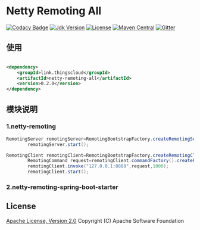 # Netty Remoting All

[![Codacy Badge](https://api.codacy.com/project/badge/Grade/bc80abd17a444f0ba0d94ec807e07843)](https://app.codacy.com/manual/zhouhailin/netty-remoting-all?utm_source=github.com&utm_medium=referral&utm_content=zhouhailin/netty-remoting-all&utm_campaign=Badge_Grade_Settings)
[![Jdk Version](https://img.shields.io/badge/JDK-1.8-green.svg)](https://img.shields.io/badge/JDK-1.8-green.svg)
[![License](https://img.shields.io/badge/license-Apache%202-4EB1BA.svg)](https://www.apache.org/licenses/LICENSE-2.0.html)
[![Maven Central](https://maven-badges.herokuapp.com/maven-central/link.thingscloud/netty-remoting-all/badge.svg)](https://maven-badges.herokuapp.com/maven-central/link.thingscloud/netty-remoting-all/)
[![Gitter](https://badges.gitter.im/netty-remoting-all/community.svg)](https://gitter.im/netty-remoting-all/community?utm_source=badge&utm_medium=badge&utm_campaign=pr-badge)

## 使用

```xml

<dependency>
    <groupId>link.thingscloud</groupId>
    <artifactId>netty-remoting-all</artifactId>
    <version>0.2.0</version>
</dependency>
```

## 模块说明

### 1.netty-remoting

```java
RemotingServer remotingServer=RemotingBootstrapFactory.createRemotingServer(new RemotingServerConfig());
        remotingServer.start();
```

```java
RemotingClient remotingClient=RemotingBootstrapFactory.createRemotingClient(new RemotingClientConfig());
        RemotingCommand request=remotingClient.commandFactory().createRequest();
        remotingClient.invoke("127.0.0.1:8888",request,1000);
        remotingClient.start();
```

### 2.netty-remoting-spring-boot-starter

## License

[Apache License, Version 2.0](http://www.apache.org/licenses/LICENSE-2.0.html) Copyright (C) Apache Software Foundation
